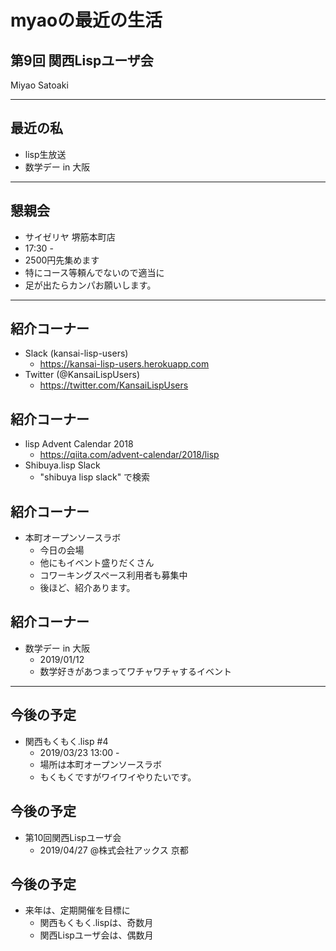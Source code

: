 # myaoの最近の生活

## 第9回 関西Lispユーザ会

Miyao Satoaki

---

## 最近の私

* lisp生放送
* 数学デー in 大阪


---

## 懇親会

* サイゼリヤ 堺筋本町店
* 17:30 -
* 2500円先集めます
* 特にコース等頼んでないので適当に
* 足が出たらカンパお願いします。

---

## 紹介コーナー

* Slack (kansai-lisp-users)
    * https://kansai-lisp-users.herokuapp.com
* Twitter (@KansaiLispUsers)
    * https://twitter.com/KansaiLispUsers

>>>

## 紹介コーナー

* lisp Advent Calendar 2018
    * https://qiita.com/advent-calendar/2018/lisp
* Shibuya.lisp Slack
    * "shibuya lisp slack" で検索

>>>

## 紹介コーナー

* 本町オープンソースラボ
    * 今日の会場
    * 他にもイベント盛りだくさん
    * コワーキングスペース利用者も募集中
    * 後ほど、紹介あります。

>>>

## 紹介コーナー

* 数学デー in 大阪
    * 2019/01/12
    * 数学好きがあつまってワチャワチャするイベント

---

## 今後の予定

* 関西もくもく.lisp #4
    * 2019/03/23 13:00 -
    * 場所は本町オープンソースラボ
    * もくもくですがワイワイやりたいです。

>>>

## 今後の予定

* 第10回関西Lispユーザ会
    * 2019/04/27 @株式会社アックス 京都

>>>

## 今後の予定

* 来年は、定期開催を目標に
    * 関西もくもく.lispは、奇数月
    * 関西Lispユーザ会は、偶数月